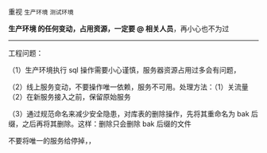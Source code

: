 

重视 `生产环境` `测试环境`


**生产环境 的任何变动，占用资源，一定要 @ 相关人员**，再小心也不为过


--------------


工程问题：


（1）生产环境执行 sql 操作需要小心谨慎，服务器资源占用过多会有问题，

（2）线上服务变动，不要操作唯一依赖，服务不可用。处理方法：（1）关流量（2）在新服务接入之前，保留原始服务

（3）通过规范命名来减少安全隐患，对库表的删除操作，先将其重命名为 bak 后缀，之后再将其删除。这样：删除只会删除 bak 后缀的文件

不要将唯一的服务给停掉，，